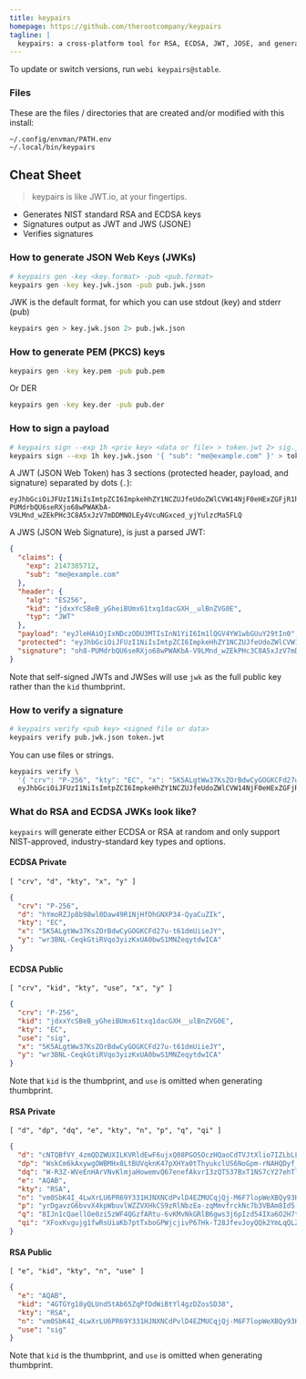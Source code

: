```yaml
---
title: keypairs
homepage: https://github.com/therootcompany/keypairs
tagline: |
  keypairs: a cross-platform tool for RSA, ECDSA, JWT, JOSE, and general asymmetric encryption
---
```


To update or switch versions, run `webi keypairs@stable`.

### Files

These are the files / directories that are created and/or modified with this
install:

```text
~/.config/envman/PATH.env
~/.local/bin/keypairs
```

## Cheat Sheet

> keypairs is like JWT.io, at your fingertips.

- Generates NIST standard RSA and ECDSA keys
- Signatures output as JWT and JWS (JSONE)
- Verifies signatures

### How to generate JSON Web Keys (JWKs)

```sh
# keypairs gen -key <key.format> -pub <pub.format>
keypairs gen -key key.jwk.json -pub pub.jwk.json
```

JWK is the default format, for which you can use stdout (key) and stderr (pub)

```sh
keypairs gen > key.jwk.json 2> pub.jwk.json
```

### How to generate PEM (PKCS) keys

```sh
keypairs gen -key key.pem -pub pub.pem
```

Or DER

```sh
keypairs gen -key key.der -pub pub.der
```

### How to sign a payload

```sh
# keypairs sign --exp 1h <priv key> <data or file> > token.jwt 2> sig.jws
keypairs sign --exp 1h key.jwk.json '{ "sub": "me@example.com" }' > token.jwt 2> sig.jws
```

A JWT (JSON Web Token) has 3 sections (protected header, payload, and signature)
separated by dots (`.`):

```text
eyJhbGciOiJFUzI1NiIsImtpZCI6ImpkeHhZY1NCZUJfeUdoZWlCVW14NjF0eHExZGFjR1hIX191bEJuWlZHMEUiLCJ0eXAiOiJKV1QifQ.eyJleHAiOjIxNDczODU3MTIsInN1YiI6Im1lQGV4YW1wbGUuY29tIn0.oh8-PUMdrbQU6seRXjo68wPWAKbA-V9LMnd_wZEkPHc3C8A5xJzV7mDDMNOLEy4VcuNGxced_yjYulzcMa5FLQ
```

A JWS (JSON Web Signature), is just a parsed JWT:

```json
{
  "claims": {
    "exp": 2147385712,
    "sub": "me@example.com"
  },
  "header": {
    "alg": "ES256",
    "kid": "jdxxYcSBeB_yGheiBUmx61txq1dacGXH__ulBnZVG0E",
    "typ": "JWT"
  },
  "payload": "eyJleHAiOjIxNDczODU3MTIsInN1YiI6Im1lQGV4YW1wbGUuY29tIn0",
  "protected": "eyJhbGciOiJFUzI1NiIsImtpZCI6ImpkeHhZY1NCZUJfeUdoZWlCVW14NjF0eHExZGFjR1hIX191bEJuWlZHMEUiLCJ0eXAiOiJKV1QifQ",
  "signature": "oh8-PUMdrbQU6seRXjo68wPWAKbA-V9LMnd_wZEkPHc3C8A5xJzV7mDDMNOLEy4VcuNGxced_yjYulzcMa5FLQ"
}
```

Note that self-signed JWTs and JWSes will use `jwk` as the full public key
rather than the `kid` thumbprint.

### How to verify a signature

```sh
# keypairs verify <pub key> <signed file or data>
keypairs verify pub.jwk.json token.jwt
```

You can use files or strings.

```sh
keypairs verify \
  '{ "crv": "P-256", "kty": "EC", "x": "5K5ALgtWw37KsZOrBdwCyGOGKCFd27u-t61dmUiieJY", "y": "wr3BNL-CeqkGtiRVqo3yizKxUA0bwS1MNZeqytdwICA" }' \
  eyJhbGciOiJFUzI1NiIsImtpZCI6ImpkeHhZY1NCZUJfeUdoZWlCVW14NjF0eHExZGFjR1hIX191bEJuWlZHMEUiLCJ0eXAiOiJKV1QifQ.eyJleHAiOjIxNDczODU3MTIsInN1YiI6Im1lQGV4YW1wbGUuY29tIn0.oh8-PUMdrbQU6seRXjo68wPWAKbA-V9LMnd_wZEkPHc3C8A5xJzV7mDDMNOLEy4VcuNGxced_yjYulzcMa5FLQ
```

### What do RSA and ECDSA JWKs look like?

`keypairs` will generate either ECDSA or RSA at random and only support
NIST-approved, industry-standard key types and options.

#### ECDSA Private

`[ "crv", "d", "kty", "x", "y" ]`

```json
{
  "crv": "P-256",
  "d": "hYmoRZJp8b98wl0Daw49R1NjHfDhGNXP34-QyaCuZIk",
  "kty": "EC",
  "x": "5K5ALgtWw37KsZOrBdwCyGOGKCFd27u-t61dmUiieJY",
  "y": "wr3BNL-CeqkGtiRVqo3yizKxUA0bwS1MNZeqytdwICA"
}
```

#### ECDSA Public

`[ "crv", "kid", "kty", "use", "x", "y" ]`

```json
{
  "crv": "P-256",
  "kid": "jdxxYcSBeB_yGheiBUmx61txq1dacGXH__ulBnZVG0E",
  "kty": "EC",
  "use": "sig",
  "x": "5K5ALgtWw37KsZOrBdwCyGOGKCFd27u-t61dmUiieJY",
  "y": "wr3BNL-CeqkGtiRVqo3yizKxUA0bwS1MNZeqytdwICA"
}
```

Note that `kid` is the thumbprint, and `use` is omitted when generating
thumbprint.

#### RSA Private

`[ "d", "dp", "dq", "e", "kty", "n", "p", "q", "qi" ]`

```json
{
  "d": "cNTQBfVY_4zmQDZWUXILKVRldEwF6ujxQ08PGOSOczHQaoCdTVJtXlio7IZLbLLpG_doxgNr_VFtk64SaAgTs5fBA5SK8x-Xy44L8pl5c7Vlc7Am-fI5hTkWle79ZP5KygvXP34pgDMwQUqJfUEkJ8UwgW9ffO_OFJCBUnPwVG0PCfmGZi1usTtr0Kix31zOWPAdogVEMUoqRrrn_Maw8CUVUfr-k-xCo8pFTCJk3K5O7ZldZd9GotcdNUyL5_BsvD3iLIok6DFmZjt6Kfbf1Pu0yGw3deU9by8XQlG4zNW0ABdRYRGxbOn4ZTZYqiMqK2I47gv5RJkFeFfJKgdzAQ",
  "dp": "WskCm6kAxywgOWBMHx8LtBUVqknK47pXHYa0tThyukclUS6NoGpm-rNAHQDyf_IF-237TzTmU5Qp3Oumybg8QvrmG7h3CbnxYplJdOvFFm3rtyUZ_rBAP-cXZYrqU3E8IArI3cKW1sXHS2S_9z8D0aI7jZ9IAJc29xSvSz9kFAk",
  "dq": "W-R3Z-WVeEnHArVNvKlmjaHowemvQ67enefAkvrI3zQT537BxT1NS7cY27ehTl5x0dnywd-U3qObyYAGX34AMXyTLpKFwqkbd8zysZghAZPWtTUk09qYEwiC1cS3xl6D0Yyxg5KCFrLNQ33JY8CdDq0kY_JThUyAf6REcXSYokE",
  "e": "AQAB",
  "kty": "RSA",
  "n": "vm0SbK4I_4LwXrLU6PR69Y331HJNXNCdPvlD4EZMUCqjQj-M6F7lopWeXBQy93H06s1LnLfdaE1-gRQv0ptzDNaupObi1SOeZiSmqaXJ3sQl0l01i4FXYvUboRrQWWsqkDwh1Azth7sf4m5nNfhqK_D4jfmtYoOAL-DsFXJ2018amcKBuiesOPXl4rw2BoHQoTXJq7YfWKpDWnm6s6zXLubTmHG9jv7NUKqoqCen6NJMSTP40uKA2LjEnkbxw2JwKm0KlBPuLvkrYECwpUGzqYboXfrulif9TS9p5nWXM1dLKN1rN91zqGZw_idXs6ebJW3x47J9Ta9dvD5wqsRh-Q",
  "p": "yrDgavzG6bvvX4kpWbuvlWZZVXHkCS9zRlNbzEa-zqMmvfrckNc7b3VBAm8Id5-hgrHLnSOc7qG8t5xDPAKiNMXf2_ya-eLmCIAPwI5GzMNxFmKyvxUCN2z9lMASrwvxtV9dX4bIExZToN7NQqxAZwgn6BgMsmR_l7olo8nsUfU",
  "q": "8IJn1cQaellOe0zi5zWF4QGzfARtu-6vKMvNkGRlB6gws3j6pIzd54IXa6O2H7tMjsK0jDXi3Wh4M1IdcGxJHT9aPt9UIdlgW1zbLhN-DfQku-i1_bQ4vMZ6_kchpZsDRbCIQ290ZfWSTaYp5EtBGM359W-jAH2v-IYtCuN6GXU",
  "qi": "XFoxKvgujg1fwRsUiaKb7ptTxboGPWjcjivP67Hk-T28JfevJoyQQk2YmLqQLZZFr5uZ-POIIP2GQd-k2yXDyPsZXXe0-QTY4t0g2HXHInE4meROfnqfNjsijBrNqEQz_mqs9714tQXNdjpOExSUceh2DpepaS1z73gsqwTqeWI"
}
```

#### RSA Public

`[ "e", "kid", "kty", "n", "use" ]`

```json
{
  "e": "AQAB",
  "kid": "4GTGYg18yQLUndStAb65ZqPfDdWiBtYl4gzDZosSD38",
  "kty": "RSA",
  "n": "vm0SbK4I_4LwXrLU6PR69Y331HJNXNCdPvlD4EZMUCqjQj-M6F7lopWeXBQy93H06s1LnLfdaE1-gRQv0ptzDNaupObi1SOeZiSmqaXJ3sQl0l01i4FXYvUboRrQWWsqkDwh1Azth7sf4m5nNfhqK_D4jfmtYoOAL-DsFXJ2018amcKBuiesOPXl4rw2BoHQoTXJq7YfWKpDWnm6s6zXLubTmHG9jv7NUKqoqCen6NJMSTP40uKA2LjEnkbxw2JwKm0KlBPuLvkrYECwpUGzqYboXfrulif9TS9p5nWXM1dLKN1rN91zqGZw_idXs6ebJW3x47J9Ta9dvD5wqsRh-Q",
  "use": "sig"
}
```

Note that `kid` is the thumbprint, and `use` is omitted when generating
thumbprint.
